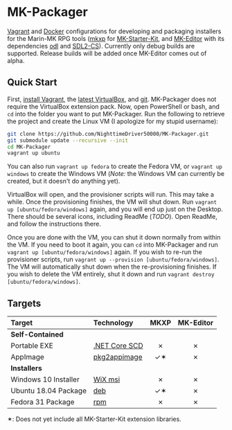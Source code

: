 # MK-Packager

[Vagrant][] and [Docker][] configurations for developing and packaging
installers for the Marin-MK RPG tools ([mkxp][] for [MK-Starter-Kit][], and
[MK-Editor][] with its dependencies [odl][] and [SDL2-CS][]). Currently only
debug builds are supported. Release builds will be added once MK-Editor comes
out of alpha.

## Quick Start

First, [install Vagrant][], the [latest VirtualBox][], and [git][]. MK-Packager
does not require the VirtualBox extension pack. Now, open PowerShell or bash,
and `cd` into the folder you want to put MK-Packager. Run the following to
retrieve the project and create the Linux VM (I apologize for my stupid
username):

```sh
git clone https://github.com/NighttimeDriver50000/MK-Packager.git
git submodule update --recursive --init
cd MK-Packager
vagrant up ubuntu
```

You can also run `vagrant up fedora` to create the Fedora VM, or
`vagrant up windows` to create the Windows VM (*Note:* the Windows VM can
currently be created, but it doesn't do anything yet).

VirtualBox will open, and the provisioner scripts will run. This may take a
while. Once the provisioning finishes, the VM will shut down. Run
`vagrant up [ubuntu/fedora/windows]` again, and you will end up just on the
Desktop. There should be several icons, including ReadMe (*TODO*). Open ReadMe,
and follow the instructions there.

Once you are done with the VM, you can shut it down normally from within the
VM. If you need to boot it again, you can `cd` into MK-Packager and run
`vagrant up [ubuntu/fedora/windows]` again. If you wish to re-run the
provisioner scripts, run `vagrant up --provision [ubuntu/fedora/windows]`. The
VM will automatically shut down when the re-provisioning finishes. If you wish
to delete the VM entirely, shut it down and run
`vagrant destroy [ubuntu/fedora/windows]`.

## Targets

|        Target         |    Technology     |     MKXP      |   MK-Editor   |
| :-------------------- | :---------------- | :-----------: | :-----------: |
| **Self-Contained**    |                   |               |               |
| Portable EXE          | [.NET Core SCD][] | &cross;       | &cross;       |
| AppImage              | [pkg2appimage][]  | &check;&sext; | &cross;       |
| **Installers**        |                   |               |               |
| Windows 10 Installer  | [WiX msi][]       | &cross;       | &cross;       |
| Ubuntu 18.04 Package  | [deb][]           | &check;&sext; | &cross;       |
| Fedora 31 Package     | [rpm][]           | &cross;       | &cross;       |

&sext;: Does not yet include all MK-Starter-Kit extension libraries.

[Vagrant]: https://www.vagrantup.com/
[Docker]: https://github.com/docker/docker-ce
[mkxp]: https://github.com/Marin-MK/mkxp
[MK-Starter-Kit]: https://github.com/Marin-MK/MK-Starter-Kit
[MK-Editor]: https://github.com/Marin-MK/MK-Editor
[odl]: https://github.com/Marin-MK/odl
[SDL2-CS]: https://github.com/flibitijibibo/SDL2-CS
[install Vagrant]: https://www.vagrantup.com/intro/getting-started/install.html
[latest VirtualBox]: https://www.virtualbox.org/wiki/Downloads
[git]: https://git-scm.com/downloads
[.NET Core SCD]: https://github.com/AppImage/AppImageKit/wiki/Bundling-.NET-Core-apps
[pkg2appimage]: https://github.com/AppImage/pkg2appimage
[WiX msi]: https://wixtoolset.org/documentation/manual/v3/main/
[deb]: http://packaging.ubuntu.com/html/packaging-new-software.html
[rpm]: https://docs.fedoraproject.org/en-US/packaging-guidelines/
